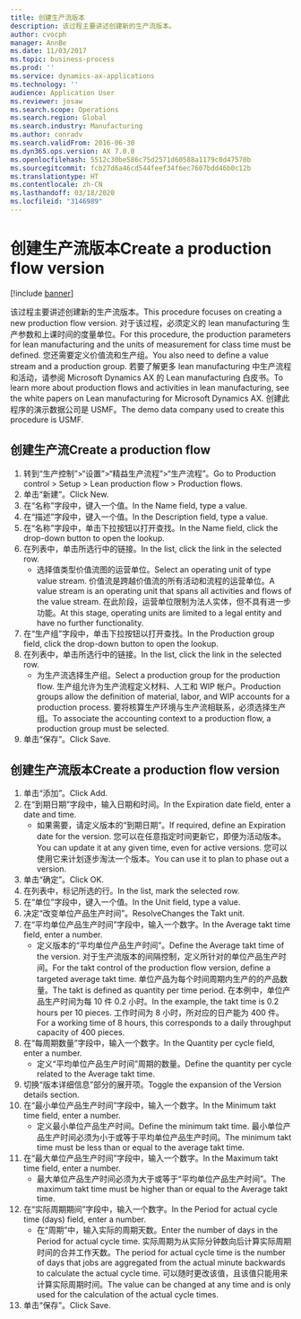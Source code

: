 ```yaml
---
title: 创建生产流版本
description: 该过程主要讲述创建新的生产流版本。
author: cvocph
manager: AnnBe
ms.date: 11/03/2017
ms.topic: business-process
ms.prod: ''
ms.service: dynamics-ax-applications
ms.technology: ''
audience: Application User
ms.reviewer: josaw
ms.search.scope: Operations
ms.search.region: Global
ms.search.industry: Manufacturing
ms.author: conradv
ms.search.validFrom: 2016-06-30
ms.dyn365.ops.version: AX 7.0.0
ms.openlocfilehash: 5512c30be586c75d2571d60588a1179c0d47570b
ms.sourcegitcommit: fcb27d6a46cd544feef34f6ec7607bdd46b0c12b
ms.translationtype: HT
ms.contentlocale: zh-CN
ms.lasthandoff: 03/18/2020
ms.locfileid: "3146989"
---
```

# <a name="create-a-production-flow-version"></a><span data-ttu-id="b3ab1-103">创建生产流版本</span><span class="sxs-lookup"><span data-stu-id="b3ab1-103">Create a production flow version</span></span>

[!include [banner](../../includes/banner.md)]

<span data-ttu-id="b3ab1-104">该过程主要讲述创建新的生产流版本。</span><span class="sxs-lookup"><span data-stu-id="b3ab1-104">This procedure focuses on creating a new production flow version.</span></span> <span data-ttu-id="b3ab1-105">对于该过程，必须定义的 lean manufacturing 生产参数和上课时间的度量单位。</span><span class="sxs-lookup"><span data-stu-id="b3ab1-105">For this procedure, the production parameters for lean manufacturing and the units of measurement for class time must be defined.</span></span> <span data-ttu-id="b3ab1-106">您还需要定义价值流和生产组。</span><span class="sxs-lookup"><span data-stu-id="b3ab1-106">You also need to define a value stream and a production group.</span></span> <span data-ttu-id="b3ab1-107">若要了解更多 lean manufacturing 中生产流程和活动，请参阅 Microsoft Dynamics AX 的 Lean manufacturing 白皮书。</span><span class="sxs-lookup"><span data-stu-id="b3ab1-107">To learn more about production flows and activities in lean manufacturing, see the white papers on Lean manufacturing for Microsoft Dynamics AX.</span></span> <span data-ttu-id="b3ab1-108">创建此程序的演示数据公司是 USMF。</span><span class="sxs-lookup"><span data-stu-id="b3ab1-108">The demo data company used to create this procedure is USMF.</span></span>


## <a name="create-a-production-flow"></a><span data-ttu-id="b3ab1-109">创建生产流</span><span class="sxs-lookup"><span data-stu-id="b3ab1-109">Create a production flow</span></span>
1. <span data-ttu-id="b3ab1-110">转到“生产控制”>“设置”>“精益生产流程”>“生产流程”。</span><span class="sxs-lookup"><span data-stu-id="b3ab1-110">Go to Production control > Setup > Lean production flow > Production flows.</span></span>
2. <span data-ttu-id="b3ab1-111">单击“新建”。</span><span class="sxs-lookup"><span data-stu-id="b3ab1-111">Click New.</span></span>
3. <span data-ttu-id="b3ab1-112">在“名称”字段中，键入一个值。</span><span class="sxs-lookup"><span data-stu-id="b3ab1-112">In the Name field, type a value.</span></span>
4. <span data-ttu-id="b3ab1-113">在“描述”字段中，键入一个值。</span><span class="sxs-lookup"><span data-stu-id="b3ab1-113">In the Description field, type a value.</span></span>
5. <span data-ttu-id="b3ab1-114">在“名称”字段中，单击下拉按钮以打开查找。</span><span class="sxs-lookup"><span data-stu-id="b3ab1-114">In the Name field, click the drop-down button to open the lookup.</span></span>
6. <span data-ttu-id="b3ab1-115">在列表中，单击所选行中的链接。</span><span class="sxs-lookup"><span data-stu-id="b3ab1-115">In the list, click the link in the selected row.</span></span>
    * <span data-ttu-id="b3ab1-116">选择值类型价值流图的运营单位。</span><span class="sxs-lookup"><span data-stu-id="b3ab1-116">Select an operating unit of type value stream.</span></span> <span data-ttu-id="b3ab1-117">价值流是跨越价值流的所有活动和流程的运营单位。</span><span class="sxs-lookup"><span data-stu-id="b3ab1-117">A value stream is an operating unit that spans all activities and flows of the value stream.</span></span> <span data-ttu-id="b3ab1-118">在此阶段，运营单位限制为法人实体，但不具有进一步功能。</span><span class="sxs-lookup"><span data-stu-id="b3ab1-118">At this stage, operating units are limited to a legal entity and have no further functionality.</span></span>  
7. <span data-ttu-id="b3ab1-119">在“生产组”字段中，单击下拉按钮以打开查找。</span><span class="sxs-lookup"><span data-stu-id="b3ab1-119">In the Production group field, click the drop-down button to open the lookup.</span></span>
8. <span data-ttu-id="b3ab1-120">在列表中，单击所选行中的链接。</span><span class="sxs-lookup"><span data-stu-id="b3ab1-120">In the list, click the link in the selected row.</span></span>
    * <span data-ttu-id="b3ab1-121">为生产流选择生产组。</span><span class="sxs-lookup"><span data-stu-id="b3ab1-121">Select a production group for the production flow.</span></span> <span data-ttu-id="b3ab1-122">生产组允许为生产流程定义材料、人工和 WIP 帐户。</span><span class="sxs-lookup"><span data-stu-id="b3ab1-122">Production groups allow the definition of material, labor, and WIP accounts for a production process.</span></span> <span data-ttu-id="b3ab1-123">要将核算生产环境与生产流相联系，必须选择生产组。</span><span class="sxs-lookup"><span data-stu-id="b3ab1-123">To associate the accounting context to a production flow, a production group must be selected.</span></span>  
9. <span data-ttu-id="b3ab1-124">单击“保存”。</span><span class="sxs-lookup"><span data-stu-id="b3ab1-124">Click Save.</span></span>

## <a name="create-a-production-flow-version"></a><span data-ttu-id="b3ab1-125">创建生产流版本</span><span class="sxs-lookup"><span data-stu-id="b3ab1-125">Create a production flow version</span></span>
1. <span data-ttu-id="b3ab1-126">单击“添加”。</span><span class="sxs-lookup"><span data-stu-id="b3ab1-126">Click Add.</span></span>
2. <span data-ttu-id="b3ab1-127">在“到期日期”字段中，输入日期和时间。</span><span class="sxs-lookup"><span data-stu-id="b3ab1-127">In the Expiration date field, enter a date and time.</span></span>
    * <span data-ttu-id="b3ab1-128">如果需要，请定义版本的“到期日期”。</span><span class="sxs-lookup"><span data-stu-id="b3ab1-128">If required, define an Expiration date for the version.</span></span> <span data-ttu-id="b3ab1-129">您可以在任意指定时间更新它，即便为活动版本。</span><span class="sxs-lookup"><span data-stu-id="b3ab1-129">You can update it at any given time, even for active versions.</span></span> <span data-ttu-id="b3ab1-130">您可以使用它来计划逐步淘汰一个版本。</span><span class="sxs-lookup"><span data-stu-id="b3ab1-130">You can use it to plan to phase out a version.</span></span>  
3. <span data-ttu-id="b3ab1-131">单击“确定”。</span><span class="sxs-lookup"><span data-stu-id="b3ab1-131">Click OK.</span></span>
4. <span data-ttu-id="b3ab1-132">在列表中，标记所选的行。</span><span class="sxs-lookup"><span data-stu-id="b3ab1-132">In the list, mark the selected row.</span></span>
5. <span data-ttu-id="b3ab1-133">在“单位”字段中，键入一个值。</span><span class="sxs-lookup"><span data-stu-id="b3ab1-133">In the Unit field, type a value.</span></span>
6. <span data-ttu-id="b3ab1-134">决定“改变单位产品生产时间”。</span><span class="sxs-lookup"><span data-stu-id="b3ab1-134">ResolveChanges the Takt unit.</span></span>
7. <span data-ttu-id="b3ab1-135">在“平均单位产品生产时间”字段中，输入一个数字。</span><span class="sxs-lookup"><span data-stu-id="b3ab1-135">In the Average takt time field, enter a number.</span></span>
    * <span data-ttu-id="b3ab1-136">定义版本的“平均单位产品生产时间”。</span><span class="sxs-lookup"><span data-stu-id="b3ab1-136">Define the Average takt time of the version.</span></span> <span data-ttu-id="b3ab1-137">对于生产流版本的间隔控制，定义所针对的单位产品生产时间。</span><span class="sxs-lookup"><span data-stu-id="b3ab1-137">For the takt control of the production flow version, define a targeted average takt time.</span></span> <span data-ttu-id="b3ab1-138">单位产品为每个时间周期内生产的的产品数量。</span><span class="sxs-lookup"><span data-stu-id="b3ab1-138">The takt is defined as quantity per time period.</span></span> <span data-ttu-id="b3ab1-139">在本例中，单位产品生产时间为每 10 件 0.2 小时。</span><span class="sxs-lookup"><span data-stu-id="b3ab1-139">In the example, the takt time is 0.2 hours per 10 pieces.</span></span> <span data-ttu-id="b3ab1-140">工作时间为 8 小时，所对应的日产能为 400 件。</span><span class="sxs-lookup"><span data-stu-id="b3ab1-140">For a working time of 8 hours, this corresponds to a daily throughput capacity of 400 pieces.</span></span>  
8. <span data-ttu-id="b3ab1-141">在“每周期数量”字段中，输入一个数字。</span><span class="sxs-lookup"><span data-stu-id="b3ab1-141">In the Quantity per cycle field, enter a number.</span></span>
    * <span data-ttu-id="b3ab1-142">定义“平均单位产品生产时间”周期的数量。</span><span class="sxs-lookup"><span data-stu-id="b3ab1-142">Define the quantity per cycle related to the Average takt time.</span></span>  
9. <span data-ttu-id="b3ab1-143">切换“版本详细信息”部分的展开项。</span><span class="sxs-lookup"><span data-stu-id="b3ab1-143">Toggle the expansion of the Version details section.</span></span>
10. <span data-ttu-id="b3ab1-144">在“最小单位产品生产时间”字段中，输入一个数字。</span><span class="sxs-lookup"><span data-stu-id="b3ab1-144">In the Minimum takt time field, enter a number.</span></span>
    * <span data-ttu-id="b3ab1-145">定义最小单位产品生产时间。</span><span class="sxs-lookup"><span data-stu-id="b3ab1-145">Define the minimum takt time.</span></span> <span data-ttu-id="b3ab1-146">最小单位产品生产时间必须为小于或等于平均单位产品生产时间。</span><span class="sxs-lookup"><span data-stu-id="b3ab1-146">The minimum takt time must be less than or equal to the average takt time.</span></span>  
11. <span data-ttu-id="b3ab1-147">在“最大单位产品生产时间”字段中，输入一个数字。</span><span class="sxs-lookup"><span data-stu-id="b3ab1-147">In the Maximum takt time field, enter a number.</span></span>
    * <span data-ttu-id="b3ab1-148">最大单位产品生产时间必须为大于或等于“平均单位产品生产时间”。</span><span class="sxs-lookup"><span data-stu-id="b3ab1-148">The maximum takt time must be higher than or equal to the Average takt time.</span></span>  
12. <span data-ttu-id="b3ab1-149">在“实际周期期间”字段中，输入一个数字。</span><span class="sxs-lookup"><span data-stu-id="b3ab1-149">In the Period for actual cycle time (days) field, enter a number.</span></span>
    * <span data-ttu-id="b3ab1-150">在“周期”中，输入实际的周期天数。</span><span class="sxs-lookup"><span data-stu-id="b3ab1-150">Enter the number of days in the Period for actual cycle time.</span></span> <span data-ttu-id="b3ab1-151">实际周期为从实际分钟数向后计算实际周期时间的合并工作天数。</span><span class="sxs-lookup"><span data-stu-id="b3ab1-151">The period for actual cycle time is the number of days that jobs are aggregated from the actual minute backwards to calculate the actual cycle time.</span></span> <span data-ttu-id="b3ab1-152">可以随时更改该值，且该值只能用来计算实际周期时间。</span><span class="sxs-lookup"><span data-stu-id="b3ab1-152">The value can be changed at any time and is only used for the calculation of the actual cycle times.</span></span>  
13. <span data-ttu-id="b3ab1-153">单击“保存”。</span><span class="sxs-lookup"><span data-stu-id="b3ab1-153">Click Save.</span></span>

